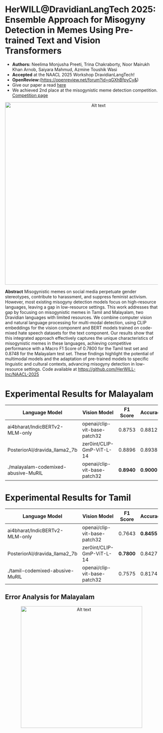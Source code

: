# HerWILL@DravidianLangTech 2025: Ensemble Approach for Misogyny Detection in Memes Using Pre-trained Text and Vision Transformers
- **Authors:** Neelima Monjusha Preeti, Trina Chakraborty, Noor Mairukh Khan Arnob, Saiyara Mahmud, Azmine Toushik Wasi
- **Accepted** at the NAACL 2025 Workshop DravidianLangTech!
- **OpenReview:**(https://openreview.net/forum?id=qGXhBfpyCy&)
- Give our paper a read [here](https://github.com/HerWILL-Inc/NAACL-2025/blob/main/118_HerWILL_DravidianLangTech_.pdf)
- We achieved 2nd place at the misogynistic meme detection competition. [Competition page](https://codalab.lisn.upsaclay.fr/competitions/20856)
<p align="center">
  <img src="Flowchart_malyalam.png" alt="Alt text" width="600"/>
</p>

**Abstract** Misogynistic memes on social media perpetuate gender stereotypes, contribute to harassment, and suppress feminist activism. However, most existing misogyny detection models focus on high-resource languages, leaving a gap in low-resource settings. This work addresses that gap by focusing on misogynistic memes in Tamil and Malayalam, two Dravidian languages with limited resources. We combine computer vision and natural language processing for multi-modal detection, using CLIP embeddings for the vision component and BERT models trained on code-mixed hate speech datasets for the text component. Our results show that this integrated approach effectively captures the unique characteristics of misogynistic memes in these languages, achieving competitive performance with a Macro F1 Score of 0.7800 for the Tamil test set and 0.8748 for the Malayalam test set. These findings highlight the potential of multimodal models and the adaptation of pre-trained models to specific linguistic and cultural contexts, advancing misogyny detection in low-resource settings. Code available at https://github.com/HerWILL-Inc/NAACL-2025

# Experimental Results for Malayalam
| **Language Model** | **Vision Model** | **F1 Score** | **Accuracy** |
|----------|----------|----------|----------|
| ai4bharat/IndicBERTv2-MLM-only  | openai/clip-vit-base-patch32   | 0.8753   | 0.8812    |
| PosteriorAI/dravida_llama2_7b  | zer0int/CLIP-GmP-ViT-L-14  | 0.8896   | 0.8938  |
|./malayalam-codemixed-abusive-MuRIL   | openai/clip-vit-base-patch32 | **0.8940**  | **0.9000**  |

# Experimental Results for Tamil
| **Language Model** | **Vision Model** | **F1 Score** | **Accuracy** |
|----------|----------|----------|----------|
| ai4bharat/IndicBERTv2-MLM-only  | openai/clip-vit-base-patch32   | 0.7643   | **0.8455**    |
| PosteriorAI/dravida_llama2_7b  | zer0int/CLIP-GmP-ViT-L-14  | **0.7800**   | 0.8427  |
|./tamil-codemixed-abusive-MuRIL   | openai/clip-vit-base-patch32 | 0.7575  | 0.8174  |
## Error Analysis for Malayalam
<p align="center">
  <img src="confusion_matrix.PNG" alt="Alt text" width="400"/>
</p>
